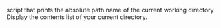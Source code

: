 script that prints the absolute path name of the current working directory
Display the contents list of your current directory.


